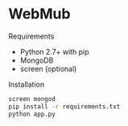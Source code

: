 # WebMub

Requirements

  - Python 2.7+ with pip
  - MongoDB
  - screen (optional)

 Installation

 ```sh
screen mongod
pip install -r requirements.txt
python app.py
```
